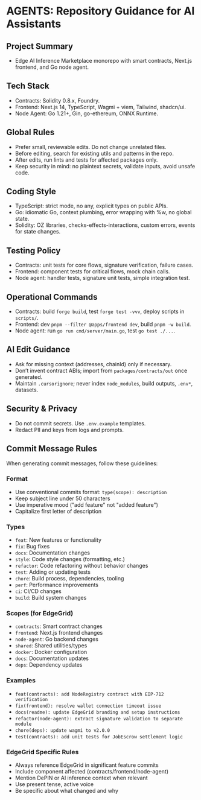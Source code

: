 # AGENTS: Repository Guidance for AI Assistants

## Project Summary
- Edge AI Inference Marketplace monorepo with smart contracts, Next.js frontend, and Go node agent.

## Tech Stack
- Contracts: Solidity 0.8.x, Foundry.
- Frontend: Next.js 14, TypeScript, Wagmi + viem, Tailwind, shadcn/ui.
- Node Agent: Go 1.21+, Gin, go-ethereum, ONNX Runtime.

## Global Rules
- Prefer small, reviewable edits. Do not change unrelated files.
- Before editing, search for existing utils and patterns in the repo.
- After edits, run lints and tests for affected packages only.
- Keep security in mind: no plaintext secrets, validate inputs, avoid unsafe code.

## Coding Style
- TypeScript: strict mode, no any, explicit types on public APIs.
- Go: idiomatic Go, context plumbing, error wrapping with %w, no global state.
- Solidity: OZ libraries, checks-effects-interactions, custom errors, events for state changes.

## Testing Policy
- Contracts: unit tests for core flows, signature verification, failure cases.
- Frontend: component tests for critical flows, mock chain calls.
- Node agent: handler tests, signature unit tests, simple integration test.

## Operational Commands
- Contracts: build `forge build`, test `forge test -vvv`, deploy scripts in `scripts/`.
- Frontend: dev `pnpm --filter @apps/frontend dev`, build `pnpm -w build`.
- Node agent: run `go run cmd/server/main.go`, test `go test ./...`.

## AI Edit Guidance
- Ask for missing context (addresses, chainId) only if necessary.
- Don’t invent contract ABIs; import from `packages/contracts/out` once generated.
- Maintain `.cursorignore`; never index `node_modules`, build outputs, `.env*`, datasets.

## Security & Privacy
- Do not commit secrets. Use `.env.example` templates.
- Redact PII and keys from logs and prompts.

## Commit Message Rules
When generating commit messages, follow these guidelines:

### Format
- Use conventional commits format: `type(scope): description`
- Keep subject line under 50 characters
- Use imperative mood ("add feature" not "added feature")
- Capitalize first letter of description

### Types
- `feat`: New features or functionality
- `fix`: Bug fixes
- `docs`: Documentation changes
- `style`: Code style changes (formatting, etc.)
- `refactor`: Code refactoring without behavior changes
- `test`: Adding or updating tests
- `chore`: Build process, dependencies, tooling
- `perf`: Performance improvements
- `ci`: CI/CD changes
- `build`: Build system changes

### Scopes (for EdgeGrid)
- `contracts`: Smart contract changes
- `frontend`: Next.js frontend changes
- `node-agent`: Go backend changes
- `shared`: Shared utilities/types
- `docker`: Docker configuration
- `docs`: Documentation updates
- `deps`: Dependency updates

### Examples
- `feat(contracts): add NodeRegistry contract with EIP-712 verification`
- `fix(frontend): resolve wallet connection timeout issue`
- `docs(readme): update EdgeGrid branding and setup instructions`
- `refactor(node-agent): extract signature validation to separate module`
- `chore(deps): update wagmi to v2.0.0`
- `test(contracts): add unit tests for JobEscrow settlement logic`

### EdgeGrid Specific Rules
- Always reference EdgeGrid in significant feature commits
- Include component affected (contracts/frontend/node-agent)
- Mention DePIN or AI inference context when relevant
- Use present tense, active voice
- Be specific about what changed and why


